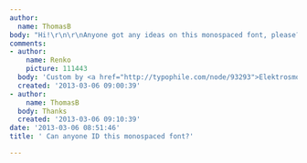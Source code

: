 ```yaml
---
author:
  name: ThomasB
body: "Hi!\r\n\r\nAnyone got any ideas on this monospaced font, please?\r\n\r\nThanks\r\n\r\n[img:sites/default/files/old-images/58_146glarus5_6458.jpg]"
comments:
- author:
    name: Renko
    picture: 111443
  body: 'Custom by <a href="http://typophile.com/node/93293">Elektrosmog</a>. '
  created: '2013-03-06 09:00:39'
- author:
    name: ThomasB
  body: Thanks
  created: '2013-03-06 09:10:39'
date: '2013-03-06 08:51:46'
title: ' Can anyone ID this monospaced font?'

---
```

